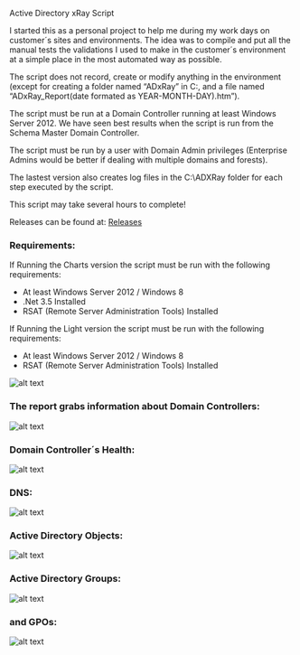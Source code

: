 Active Directory xRay Script

I started this as a personal project to help me during my work days on customer´s sites and environments. The idea was to compile and put all the manual tests the validations I used to make in the customer´s environment at a simple place in the most automated way as possible. 

The script does not record, create or modify anything in the environment (except for creating a folder named “ADxRay” in C:\, and a file named “ADxRay_Report(date formated as YEAR-MONTH-DAY).htm”). 

The script must be run at a Domain Controller running at least Windows Server 2012. We have seen best results when the script is run from the Schema Master Domain Controller.

The script must be run by a user with Domain Admin privileges (Enterprise Admins would be better if dealing with multiple domains and forests).

The lastest version also creates log files in the C:\ADXRay folder for each step executed by the script.

This script may take several hours to complete!

Releases can be found at: [Releases](https://github.com/Merola132/ADxRay/releases)

### Requirements:

If Running the Charts version the script must be run with the following requirements:

 - At least Windows Server 2012 / Windows 8
 - .Net 3.5 Installed
 - RSAT (Remote Server Administration Tools) Installed

If Running the Light version the script must be run with the following requirements:

 - At least Windows Server 2012 / Windows 8
 - RSAT (Remote Server Administration Tools) Installed

![alt text](https://github.com/Merola132/ADxRay/raw/master/Docs/0.png)


### The report grabs information about Domain Controllers:

![alt text](https://github.com/Merola132/ADxRay/raw/master/Docs/1.png)

### Domain Controller´s Health:

![alt text](https://github.com/Merola132/ADxRay/raw/master/Docs/2.png)

### DNS:

![alt text](https://github.com/Merola132/ADxRay/raw/master/Docs/3.png)

### Active Directory Objects:

![alt text](https://github.com/Merola132/ADxRay/raw/master/Docs/4.png)

### Active Directory Groups:

![alt text](https://github.com/Merola132/ADxRay/raw/master/Docs/5.png)

### and GPOs:

![alt text](https://github.com/Merola132/ADxRay/raw/master/Docs/6.png)
